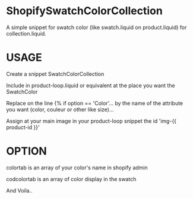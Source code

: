 # ShopifySwatchColorCollection
A simple snippet for swatch color (like swatch.liquid on product.liquid) for collection.liquid.

# USAGE
Create a snippet SwatchColorCollection

Include in product-loop.liquid or equivalent at the place you want the SwatchColor

Replace on the line {% if option == 'Color'... by the name of the attribute you want (color, couleur or other like size)...

Assign at your main image in your product-loop snippet the id 'img-{{ product-id }}'

# OPTION
colortab is an array of your color's name in shopify admin

codcolortab is an array of color display in the swatch


And Voila..
